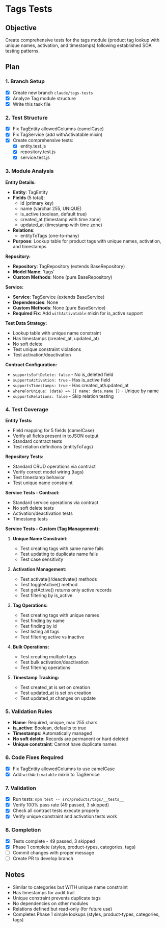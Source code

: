 # Tags Tests

## Objective
Create comprehensive tests for the tags module (product tag lookup with unique names, activation, and timestamps) following established SOA testing patterns.

## Plan

### 1. Branch Setup
- [x] Create new branch `claude/tags-tests`
- [x] Analyze Tag module structure
- [x] Write this task file

### 2. Test Structure
- [x] Fix TagEntity allowedColumns (camelCase)
- [x] Fix TagService (add withActivatable mixin)
- [x] Create comprehensive tests:
  - [x] entity.test.js
  - [x] repository.test.js
  - [x] service.test.js

### 3. Module Analysis

**Entity Details:**
- **Entity**: TagEntity
- **Fields** (5 total):
  - id (primary key)
  - name (varchar 255, UNIQUE)
  - is_active (boolean, default true)
  - created_at (timestamp with time zone)
  - updated_at (timestamp with time zone)
- **Relations**:
  - entityToTags (one-to-many)
- **Purpose**: Lookup table for product tags with unique names, activation, and timestamps

**Repository:**
- **Repository**: TagRepository (extends BaseRepository)
- **Model Name**: 'tags'
- **Custom Methods**: None (pure BaseRepository)

**Service:**
- **Service**: TagService (extends BaseService)
- **Dependencies**: None
- **Custom Methods**: None (pure BaseService)
- **Required Fix**: Add `withActivatable` mixin for is_active support

**Test Data Strategy:**
- Lookup table with unique name constraint
- Has timestamps (created_at, updated_at)
- No soft delete
- Test unique constraint violations
- Test activation/deactivation

**Contract Configuration:**
- `supportsSoftDelete: false` - No is_deleted field
- `supportsActivation: true` - Has is_active field
- `supportsTimestamps: true` - Has created_at/updated_at
- `whereForUnique: (data) => ({ name: data.name })` - Unique by name
- `supportsRelations: false` - Skip relation testing

### 4. Test Coverage

**Entity Tests:**
- Field mapping for 5 fields (camelCase)
- Verify all fields present in toJSON output
- Standard contract tests
- Test relation definitions (entityToTags)

**Repository Tests:**
- Standard CRUD operations via contract
- Verify correct model wiring (tags)
- Test timestamp behavior
- Test unique name constraint

**Service Tests - Contract:**
- Standard service operations via contract
- No soft delete tests
- Activation/deactivation tests
- Timestamp tests

**Service Tests - Custom (Tag Management):**

1. **Unique Name Constraint:**
   - Test creating tags with same name fails
   - Test updating to duplicate name fails
   - Test case sensitivity

2. **Activation Management:**
   - Test activate()/deactivate() methods
   - Test toggleActive() method
   - Test getActive() returns only active records
   - Test filtering by is_active

3. **Tag Operations:**
   - Test creating tags with unique names
   - Test finding by name
   - Test finding by id
   - Test listing all tags
   - Test filtering active vs inactive

4. **Bulk Operations:**
   - Test creating multiple tags
   - Test bulk activation/deactivation
   - Test filtering operations

5. **Timestamp Tracking:**
   - Test created_at is set on creation
   - Test updated_at is set on creation
   - Test updated_at changes on update

### 5. Validation Rules
- **Name**: Required, unique, max 255 chars
- **is_active**: Boolean, defaults to true
- **Timestamps**: Automatically managed
- **No soft delete**: Records are permanent or hard deleted
- **Unique constraint**: Cannot have duplicate names

### 6. Code Fixes Required
- [x] Fix TagEntity allowedColumns to use camelCase
- [x] Add `withActivatable` mixin to TagService

### 7. Validation
- [x] Run tests: `npm test -- src/products/tags/__tests__`
- [x] Verify 100% pass rate (49 passed, 3 skipped)
- [x] Check all contract tests execute properly
- [x] Verify unique constraint and activation tests work

### 8. Completion
- [x] Tests complete - 49 passed, 3 skipped
- [x] Phase 1 complete (styles, product-types, categories, tags)
- [ ] Commit changes with proper message
- [ ] Create PR to develop branch

## Notes
- Similar to categories but WITH unique name constraint
- Has timestamps for audit trail
- Unique constraint prevents duplicate tags
- No dependencies on other modules
- Relations defined but read-only (for future use)
- Completes Phase 1 simple lookups (styles, product-types, categories, tags)

